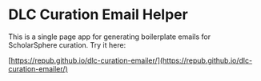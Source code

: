 # DLC Curation Email Helper

This is a single page app for generating boilerplate emails for ScholarSphere curation. Try it here:

[https://repub.github.io/dlc-curation-emailer/](https://repub.github.io/dlc-curation-emailer/)
